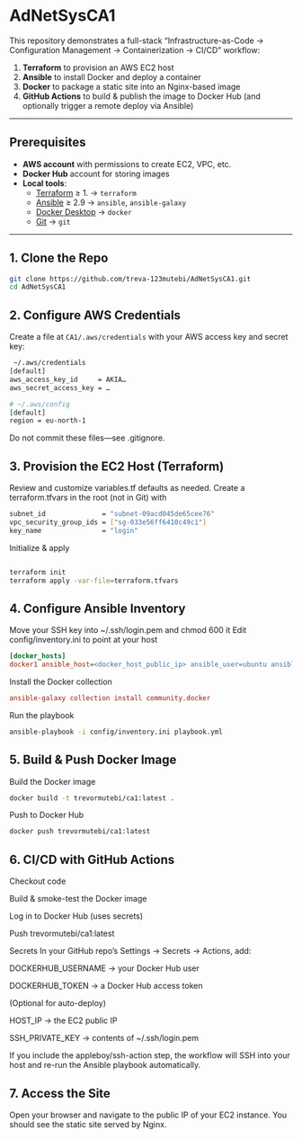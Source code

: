 # AdNetSysCA1

This repository demonstrates a full-stack “Infrastructure-as-Code → Configuration Management → Containerization → CI/CD” workflow:

1. **Terraform** to provision an AWS EC2 host  
2. **Ansible** to install Docker and deploy a container  
3. **Docker** to package a static site into an Nginx-based image  
4. **GitHub Actions** to build & publish the image to Docker Hub (and optionally trigger a remote deploy via Ansible)

---

## Prerequisites
- **AWS account** with permissions to create EC2, VPC, etc.  
- **Docker Hub** account for storing images  
- **Local tools**:  
  - [Terraform](https://www.terraform.io/downloads) ≥ 1. → `terraform`  
  - [Ansible](https://docs.ansible.com/ansible/latest/installation_guide/intro_installation.html) ≥ 2.9 → `ansible`, `ansible-galaxy`  
  - [Docker Desktop](https://www.docker.com/products/docker-desktop) → `docker`  
  - [Git](https://git-scm.com/downloads) → `git`  

---

## 1. Clone the Repo

```bash
git clone https://github.com/treva-123mutebi/AdNetSysCA1.git
cd AdNetSysCA1
```
## 2. Configure AWS Credentials
Create a file at `CA1/.aws/credentials` with your AWS access key and secret key:

```bash
 ~/.aws/credentials
[default]
aws_access_key_id     = AKIA…
aws_secret_access_key = …
```
```bash
# ~/.aws/config
[default]
region = eu-north-1
```

Do not commit these files—see .gitignore.

## 3. Provision the EC2 Host (Terraform)
Review and customize variables.tf defaults as needed.
Create a terraform.tfvars in the root (not in Git) with

```bash
subnet_id              = "subnet-09acd045de65cee76"
vpc_security_group_ids = ["sg-033e56ff6410c49c1"]
key_name               = "login"
```
Initialize & apply

```bash

terraform init
terraform apply -var-file=terraform.tfvars
```

## 4. Configure Ansible Inventory
Move your SSH key into ~/.ssh/login.pem and chmod 600 it
Edit config/inventory.ini to point at your host

```ini
[docker_hosts]
docker1 ansible_host=<docker_host_public_ip> ansible_user=ubuntu ansible_ssh_private_key_file=~/.ssh/login.pem
```
Install the Docker collection
```ini
ansible-galaxy collection install community.docker
```

Run the playbook
```bash
ansible-playbook -i config/inventory.ini playbook.yml
```
## 5. Build & Push Docker Image
Build the Docker image
```bash 
docker build -t trevormutebi/ca1:latest .
```
Push to Docker Hub
```bash
docker push trevormutebi/ca1:latest
```
##  6. CI/CD with GitHub Actions
Checkout code

Build & smoke-test the Docker image

Log in to Docker Hub (uses secrets)

Push trevormutebi/ca1:latest

Secrets
In your GitHub repo’s Settings → Secrets → Actions, add:

DOCKERHUB_USERNAME → your Docker Hub user

DOCKERHUB_TOKEN → a Docker Hub access token

(Optional for auto-deploy)

HOST_IP → the EC2 public IP

SSH_PRIVATE_KEY → contents of ~/.ssh/login.pem

If you include the appleboy/ssh-action step, the workflow will SSH into your host and re-run the Ansible playbook automatically.

## 7. Access the Site
Open your browser and navigate to the public IP of your EC2 instance. You should see the static site served by Nginx.

